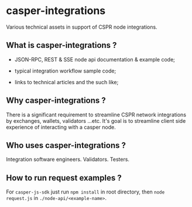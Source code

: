 casper-integrations
===============

Various technical assets in support of CSPR node integrations.


What is casper-integrations ?
--------------------------------------

- JSON-RPC, REST & SSE node api documentation & example code;

- typical integration workflow sample code;

- links to technical articles and the such like;


Why casper-integrations ?
--------------------------------------

There is a significant requirement to streamline CSPR network integrations by exchanges, wallets, validators ...etc.  It's goal is to streamline client side experience of interacting with a casper node.


Who uses casper-integrations ?
--------------------------------------

Integration software engineers.  Validators.  Testers.


How to run request examples ?
--------------------------------------

For `casper-js-sdk` just run `npm install` in root directory, then `node request.js` in `./node-api/<example-name>`.

